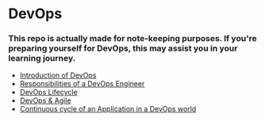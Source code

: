 # DevOps

### This repo is actually made for note-keeping purposes. If you're preparing yourself for DevOps, this may assist you in your learning journey.

- <a href="introduction.md">Introduction of DevOps</a>
- <a href="responsibilities.md">Responsibilities of a DevOps Engineer</a>
- <a href="lifecycle.md">DevOps Lifecycle</a>
- <a href="DevOps_Agile.md">DevOps & Agile</a>
- <a href="continuous_cycle.md">Continuous cycle of an Application in a DevOps world</a>